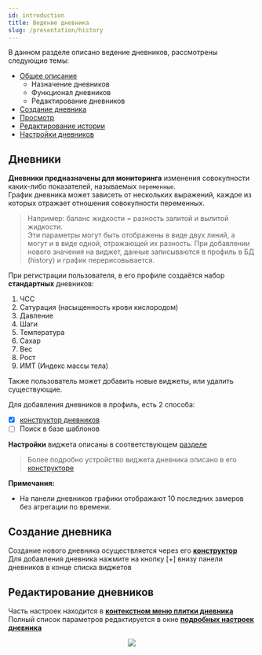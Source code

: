 ```yaml
---
id: introduction
title: Ведение дневника
slug: /presentation/history
---
```


В данном разделе описано ведение дневников, рассмотрены следующие темы:

- [Общее описание](/docs/presentation/history)
  - Назначение дневников
  - Функционал дневников
  - Редактирование дневников
- [Создание дневника](/docs/presentation/history/constructor_diary)
- [Просмотр](/docs/presentation/history/show)
- [Редактирование истории](/docs/presentation/history/edit_history)
- [Настройки дневников](/docs/presentation/history/edit_diary)

## Дневники

**Дневники предназначены для мониторинга** изменения совокупности каких-либо показателей, называемых `переменные`.  
График дневника может зависеть от нескольких выражений, каждое из которых отражает отношения совокупности переменных.

> Например: баланс жидкости = разность залитой и вылитой жидкости.  
> Эти параметры могут быть отображены в виде двух линий, а могут и в виде одной, отражающей их разность.
> При добавлении нового значения на виджет, данные записываются в профиль в БД (history) и график перерисовывается.

При регистрации пользователя, в его профиле создаётся набор **стандартных** дневников:

1. ЧСС
2. Сатурация (насыщенность крови кислородом)
3. Давление
4. Шаги
5. Температура
6. Сахар
7. Вес
8. Рост
9. ИМТ (Индекс массы тела)

Также пользователь может добавить новые виджеты, или удалить существующие.

Для добавления дневников в профиль, есть 2 способа:

- [x] [конструктор дневников](/docs/presentation/history/constructor_diary)
- [ ] Поиск в базе шаблонов

**Настройки** виджета описаны в соответствующем [разделе](/docs/presentation/history/edit_diary)

> Более подробно устройство виджета дневника описано в его [конструкторе](/docs/presentation/history/constructor_diary)

**Примечания:**

- На панели дневников графики отображают 10 последних замеров без агрегации по времени.

## Создание дневника

Создание нового дневника осуществляется через его **[конструктор](/docs/presentation/history/constructor_diary)**  
Для добавления дневника нажмите на кнопку [+] внизу панели дневников в конце списка виджетов

## Редактирование дневников

Часть настроек находится в **[контекстном меню плитки дневника](/docs/presentation/history/edit_diary)**  
Полный список параметров редактируется в окне **[подробных настроек дневника](/docs/presentation/history/edit_diary)**

<div align="center"><img type="imgscreen" src="/WM_doc/img/presentation/diary/diaryLayout.png"/></div>
